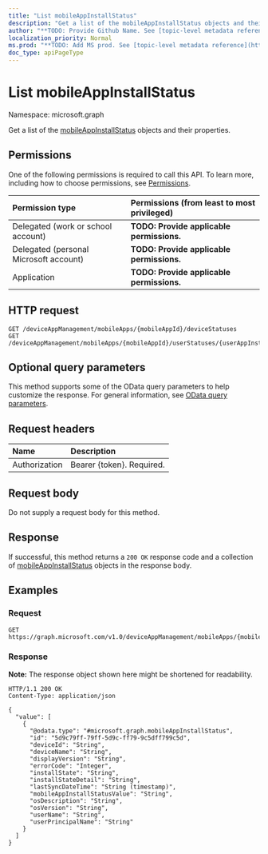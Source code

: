 ```yaml
---
title: "List mobileAppInstallStatus"
description: "Get a list of the mobileAppInstallStatus objects and their properties."
author: "**TODO: Provide Github Name. See [topic-level metadata reference](https://msgo.azurewebsites.net/add/document/guidelines/metadata.html#topic-level-metadata)**"
localization_priority: Normal
ms.prod: "**TODO: Add MS prod. See [topic-level metadata reference](https://msgo.azurewebsites.net/add/document/guidelines/metadata.html#topic-level-metadata)**"
doc_type: apiPageType
---
```


# List mobileAppInstallStatus
Namespace: microsoft.graph



Get a list of the [mobileAppInstallStatus](../resources/mobileappinstallstatus.md) objects and their properties.

## Permissions
One of the following permissions is required to call this API. To learn more, including how to choose permissions, see [Permissions](/graph/permissions-reference).

|Permission type|Permissions (from least to most privileged)|
|:---|:---|
|Delegated (work or school account)|**TODO: Provide applicable permissions.**|
|Delegated (personal Microsoft account)|**TODO: Provide applicable permissions.**|
|Application|**TODO: Provide applicable permissions.**|

## HTTP request

<!-- {
  "blockType": "ignored"
}
-->
``` http
GET /deviceAppManagement/mobileApps/{mobileAppId}/deviceStatuses
GET /deviceAppManagement/mobileApps/{mobileAppId}/userStatuses/{userAppInstallStatusId}/deviceStatuses
```

## Optional query parameters
This method supports some of the OData query parameters to help customize the response. For general information, see [OData query parameters](/graph/query-parameters).

## Request headers
|Name|Description|
|:---|:---|
|Authorization|Bearer {token}. Required.|

## Request body
Do not supply a request body for this method.

## Response

If successful, this method returns a `200 OK` response code and a collection of [mobileAppInstallStatus](../resources/mobileappinstallstatus.md) objects in the response body.

## Examples

### Request
<!-- {
  "blockType": "request",
  "name": "list_mobileappinstallstatus"
}
-->
``` http
GET https://graph.microsoft.com/v1.0/deviceAppManagement/mobileApps/{mobileAppId}/deviceStatuses
```


### Response
**Note:** The response object shown here might be shortened for readability.
<!-- {
  "blockType": "response",
  "truncated": true,
  "@odata.type": "Collection(microsoft.graph.mobileAppInstallStatus)"
}
-->
``` http
HTTP/1.1 200 OK
Content-Type: application/json

{
  "value": [
    {
      "@odata.type": "#microsoft.graph.mobileAppInstallStatus",
      "id": "5d9c79ff-79ff-5d9c-ff79-9c5dff799c5d",
      "deviceId": "String",
      "deviceName": "String",
      "displayVersion": "String",
      "errorCode": "Integer",
      "installState": "String",
      "installStateDetail": "String",
      "lastSyncDateTime": "String (timestamp)",
      "mobileAppInstallStatusValue": "String",
      "osDescription": "String",
      "osVersion": "String",
      "userName": "String",
      "userPrincipalName": "String"
    }
  ]
}
```

